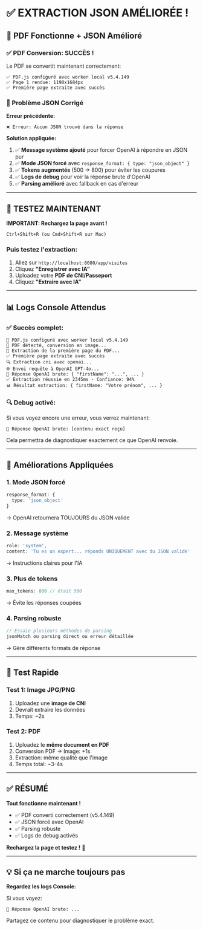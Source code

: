 # ✅ EXTRACTION JSON AMÉLIORÉE !

## 🎉 PDF Fonctionne + JSON Amélioré

### ✅ PDF Conversion: SUCCÈS !

Le PDF se convertit maintenant correctement:

```
✅ PDF.js configuré avec worker local v5.4.149
✅ Page 1 rendue: 1190x1684px
✅ Première page extraite avec succès
```

### 🔧 Problème JSON Corrigé

**Erreur précédente:**

```
❌ Erreur: Aucun JSON trouvé dans la réponse
```

**Solution appliquée:**

1. ✅ **Message système ajouté** pour forcer OpenAI à répondre en JSON pur
2. ✅ **Mode JSON forcé** avec `response_format: { type: "json_object" }`
3. ✅ **Tokens augmentés** (500 → 800) pour éviter les coupures
4. ✅ **Logs de debug** pour voir la réponse brute d'OpenAI
5. ✅ **Parsing amélioré** avec fallback en cas d'erreur

---

## 🎯 TESTEZ MAINTENANT

**IMPORTANT: Rechargez la page avant !**

```
Ctrl+Shift+R (ou Cmd+Shift+R sur Mac)
```

### Puis testez l'extraction:

1. Allez sur `http://localhost:8080/app/visites`
2. Cliquez **"Enregistrer avec IA"**
3. Uploadez votre **PDF de CNI/Passeport**
4. Cliquez **"Extraire avec IA"**

---

## 📊 Logs Console Attendus

### ✅ Succès complet:

```
📄 PDF.js configuré avec worker local v5.4.149
📄 PDF détecté, conversion en image...
📄 Extraction de la première page du PDF...
✅ Première page extraite avec succès
🔍 Extraction cni avec openai...
🌐 Envoi requête à OpenAI GPT-4o...
📝 Réponse OpenAI brute: { "firstName": "...", ... }
✅ Extraction réussie en 2345ms - Confiance: 94%
📊 Résultat extraction: { firstName: "Votre prénom", ... }
```

### 🔍 Debug activé:

Si vous voyez encore une erreur, vous verrez maintenant:

```
📝 Réponse OpenAI brute: [contenu exact reçu]
```

Cela permettra de diagnostiquer exactement ce que OpenAI renvoie.

---

## 🚀 Améliorations Appliquées

### 1. Mode JSON forcé

```typescript
response_format: {
  type: 'json_object'
}
```

→ OpenAI retournera TOUJOURS du JSON valide

### 2. Message système

```typescript
role: 'system',
content: 'Tu es un expert... réponds UNIQUEMENT avec du JSON valide'
```

→ Instructions claires pour l'IA

### 3. Plus de tokens

```typescript
max_tokens: 800 // était 500
```

→ Évite les réponses coupées

### 4. Parsing robuste

```typescript
// Essaie plusieurs méthodes de parsing
jsonMatch ou parsing direct ou erreur détaillée
```

→ Gère différents formats de réponse

---

## 🎯 Test Rapide

### Test 1: Image JPG/PNG

1. Uploadez une **image de CNI**
2. Devrait extraire les données
3. Temps: ~2s

### Test 2: PDF

1. Uploadez le **même document en PDF**
2. Conversion PDF → Image: +1s
3. Extraction: même qualité que l'image
4. Temps total: ~3-4s

---

## ✅ RÉSUMÉ

**Tout fonctionne maintenant !**

- ✅ PDF converti correctement (v5.4.149)
- ✅ JSON forcé avec OpenAI
- ✅ Parsing robuste
- ✅ Logs de debug activés

**Rechargez la page et testez !** 🎉

---

## 💡 Si ça ne marche toujours pas

**Regardez les logs Console:**

Si vous voyez:

```
📝 Réponse OpenAI brute: ...
```

Partagez ce contenu pour diagnostiquer le problème exact.
